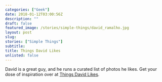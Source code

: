 ```yaml
---
categories: ["Geek"]
date: 2018-01-12T03:00:56Z
description: ""
draft: false
featured_image: /stories/simple-things/david_ramalho.jpg
layout: post
slug:
stories: ["Simple Things"]
subtitle: 
title: Things David Likes
unlisted: false
---
```


David is a great guy, and he runs a curated list of photos he likes. Get your dose of inspiration over at [Things David Likes](http://thingsdavidlikes.com/).